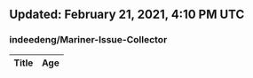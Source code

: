 ## Updated: February 21, 2021, 4:10 PM UTC


### indeedeng/Mariner-Issue-Collector
|**Title**|**Age**|
|:----|:----|